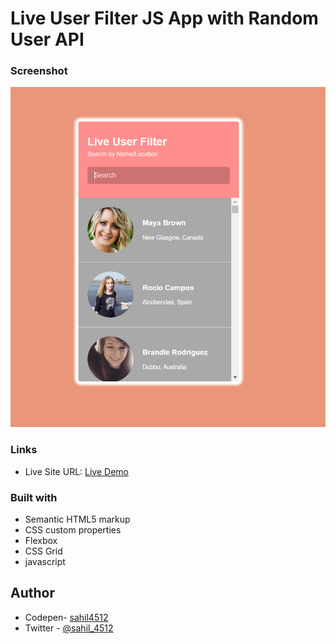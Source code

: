 # Live User Filter JS App with Random User API

### Screenshot

![Solutions ScreenShot](./css/screenshot.PNG)

### Links

- Live Site URL: [Live Demo](https://wondrous-mermaid-cb518e.netlify.app/)

### Built with

- Semantic HTML5 markup
- CSS custom properties
- Flexbox
- CSS Grid
- javascript

## Author

- Codepen- [sahil4512](https://codepen.io/sahil4512)
- Twitter - [@sahil_4512](https://www.twitter.com/sahil_4512)
